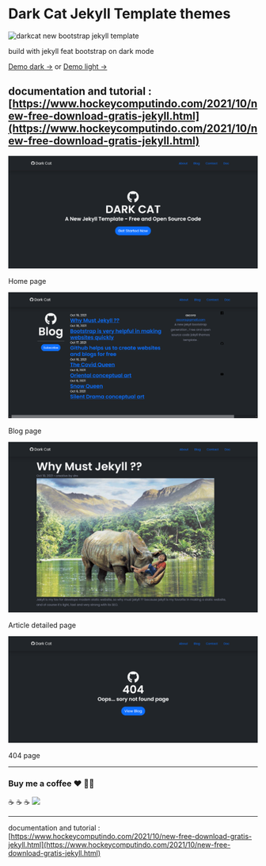# Dark Cat Jekyll Template themes

![darkcat new bootstrap jekyll template](/screenshot.gif)

build with jekyll feat bootstrap on dark mode

[Demo dark →](https://mesinkasir.github.io/darkcat/) or [Demo light →](https://whatshop.pages.dev/)

documentation and tutorial : [https://www.hockeycomputindo.com/2021/10/new-free-download-gratis-jekyll.html](https://www.hockeycomputindo.com/2021/10/new-free-download-gratis-jekyll.html)
-----------------------------------

![darkcat new bootstrap jekyll template](/home.png)

Home page


![darkcat new bootstrap jekyll template](/blog.png)

Blog page


![darkcat new bootstrap jekyll template](/article.png)

Article detailed page


![darkcat new bootstrap jekyll template](/404.png)

404 page

--------------------------------------------------------------------------------------------------------------------

### Buy me a coffee :hearts: ✌🏻

:coffee: :coffee: :coffee: 
<a href="https://www.buymeacoffee.com/axcora"><img width="240" src="https://blogger.googleusercontent.com/img/b/R29vZ2xl/AVvXsEgIA9HMwkK8kr7uRwVNxnhXsLQsJHxQQYVSzqCAaK58OpJOiTlzbIX7eEwS_VpJ3oEG-xrmVEl2WKqGvB_o-KjyBGTbbjFHM_bN2Jce9g3FTnt2ZJViwcvB9DHPOKPEMCl7jTQRVWKPw_ETloH7_CK8Xr09SSNNx22xnfGjViwdEsGtR-yGrLmr-JUGHA/s1090/bmc-button.png"/></a>

--------------------------------------------------------------------------------------------------------------------

documentation and tutorial : [https://www.hockeycomputindo.com/2021/10/new-free-download-gratis-jekyll.html](https://www.hockeycomputindo.com/2021/10/new-free-download-gratis-jekyll.html)

